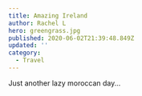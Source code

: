 ```yaml
---
title: Amazing Ireland
author: Rachel L
hero: greengrass.jpg
published: 2020-06-02T21:39:48.849Z
updated: ''
category:
  - Travel
---
```


Just another lazy moroccan day...
